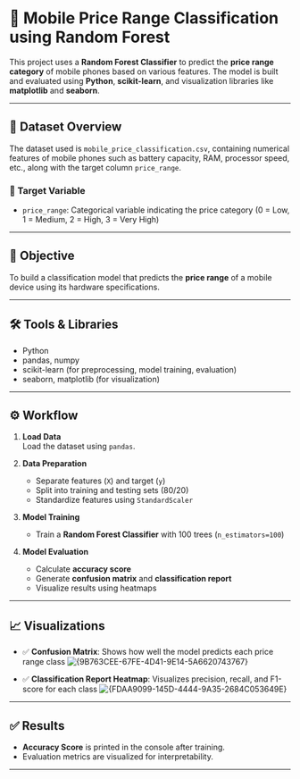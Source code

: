 # 📱 Mobile Price Range Classification using Random Forest

This project uses a **Random Forest Classifier** to predict the **price range category** of mobile phones based on various features. The model is built and evaluated using **Python**, **scikit-learn**, and visualization libraries like **matplotlib** and **seaborn**.

---

## 🧾 Dataset Overview

The dataset used is `mobile_price_classification.csv`, containing numerical features of mobile phones such as battery capacity, RAM, processor speed, etc., along with the target column `price_range`.

### 🔑 Target Variable
- `price_range`: Categorical variable indicating the price category (0 = Low, 1 = Medium, 2 = High, 3 = Very High)

---

## 🎯 Objective

To build a classification model that predicts the **price range** of a mobile device using its hardware specifications.

---

## 🛠️ Tools & Libraries

- Python
- pandas, numpy
- scikit-learn (for preprocessing, model training, evaluation)
- seaborn, matplotlib (for visualization)

---

## ⚙️ Workflow

1. **Load Data**  
   Load the dataset using `pandas`.

2. **Data Preparation**  
   - Separate features (`X`) and target (`y`)
   - Split into training and testing sets (80/20)
   - Standardize features using `StandardScaler`

3. **Model Training**  
   - Train a **Random Forest Classifier** with 100 trees (`n_estimators=100`)

4. **Model Evaluation**  
   - Calculate **accuracy score**
   - Generate **confusion matrix** and **classification report**
   - Visualize results using heatmaps

---

## 📈 Visualizations

- ✅ **Confusion Matrix**: Shows how well the model predicts each price range class
![{9B763CEE-67FE-4D41-9E14-5A6620743767}](https://github.com/user-attachments/assets/4be3b995-6fc4-4dfd-a043-6790a3e1296c)

- ✅ **Classification Report Heatmap**: Visualizes precision, recall, and F1-score for each class
![{FDAA9099-145D-4444-9A35-2684C053649E}](https://github.com/user-attachments/assets/4f66cecc-0681-435d-9898-164303c097ba)

---

## ✅ Results

- **Accuracy Score** is printed in the console after training.
- Evaluation metrics are visualized for interpretability.

---
